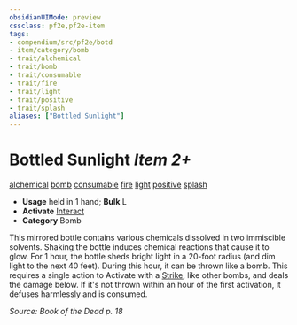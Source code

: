 ```yaml
---
obsidianUIMode: preview
cssclass: pf2e,pf2e-item
tags:
- compendium/src/pf2e/botd
- item/category/bomb
- trait/alchemical
- trait/bomb
- trait/consumable
- trait/fire
- trait/light
- trait/positive
- trait/splash
aliases: ["Bottled Sunlight"]
---
```

# Bottled Sunlight *Item 2+*  
[alchemical](../../../rules/traits/alchemical.md)  [bomb](../../../rules/traits/bomb.md)  [consumable](../../../rules/traits/consumable.md)  [fire](../../../rules/traits/fire.md)  [light](../../../rules/traits/light.md)  [positive](../../../rules/traits/positive.md)  [splash](../../../rules/traits/splash.md)  

- **Usage** held in 1 hand; **Bulk** L
- **Activate** [Interact](../../../rules/actions/interact.md)
- **Category** Bomb

This mirrored bottle contains various chemicals dissolved in two immiscible solvents. Shaking the bottle induces chemical reactions that cause it to glow. For 1 hour, the bottle sheds bright light in a 20-foot radius (and dim light to the next 40 feet). During this hour, it can be thrown like a bomb. This requires a single action to Activate with a [Strike](../../../rules/actions/strike.md), like other bombs, and deals the damage below. If it's not thrown within an hour of the first activation, it defuses harmlessly and is consumed.

*Source: Book of the Dead p. 18*